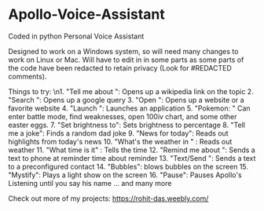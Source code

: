 # Apollo-Voice-Assistant
Coded in python
Personal Voice Assistant

Designed to work on a Windows system, so will need many changes to work on Linux or Mac. Will have to edit in in some parts as some parts of the code have been redacted to retain privacy (Look for #REDACTED comments).

Things to try:
        \n1. "Tell me about ": Opens up a wikipedia link on the topic
        2. "Search ": Opens up a google query
        3. "Open ": Opens up a website or a favorite website
        4. "Launch ": Launches an application 
        5. "Pokemon: " Can enter battle mode, find weaknesses, open 100iv chart, and some other easter eggs.
        7. "Set brightness to": Sets brightness to percentage
        8. "Tell me a joke": Finds a random dad joke
        9. "News for today": Reads out highlights from today's news
        10. "What's the weather in " : Reads out weather 
        11. "What time is it" : Tells the time
        12. "Remind me about ": Sends a text to phone at reminder time about reminder
        13. "Text/Send ": Sends a text to a preconfigured contact
        14. "Bubbles": blows bubbles on the screen
        15. "Mystify": Plays a light show on the screen
        16. "Pause": Pauses Apollo's Listening until you say his name
        ... and many more

Check out more of my projects: https://rohit-das.weebly.com/
 

